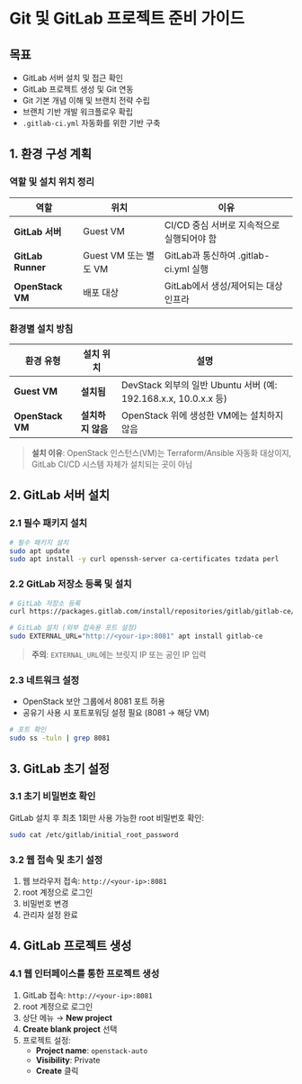 # Git 및 GitLab 프로젝트 준비 가이드

## 목표
* GitLab 서버 설치 및 접근 확인
* GitLab 프로젝트 생성 및 Git 연동
* Git 기본 개념 이해 및 브랜치 전략 수립
* 브랜치 기반 개발 워크플로우 확립
* `.gitlab-ci.yml` 자동화를 위한 기반 구축

## 1. 환경 구성 계획

### 역할 및 설치 위치 정리
| 역할 | 위치 | 이유 |
|------|------|------|
| **GitLab 서버** | Guest VM | CI/CD 중심 서버로 지속적으로 실행되어야 함 |
| **GitLab Runner** | Guest VM 또는 별도 VM | GitLab과 통신하여 .gitlab-ci.yml 실행 |
| **OpenStack VM** | 배포 대상 | GitLab에서 생성/제어되는 대상 인프라 |

### 환경별 설치 방침
| 환경 유형 | 설치 위치 | 설명 |
|-----------|-----------|------|
| **Guest VM** | **설치됨** | DevStack 외부의 일반 Ubuntu 서버 (예: 192.168.x.x, 10.0.x.x 등) |
| **OpenStack VM** | **설치하지 않음** | OpenStack 위에 생성한 VM에는 설치하지 않음 |

> **설치 이유**: OpenStack 인스턴스(VM)는 Terraform/Ansible 자동화 대상이지, GitLab CI/CD 시스템 자체가 설치되는 곳이 아님

## 2. GitLab 서버 설치

### 2.1 필수 패키지 설치
```bash
# 필수 패키지 설치
sudo apt update
sudo apt install -y curl openssh-server ca-certificates tzdata perl
```

### 2.2 GitLab 저장소 등록 및 설치
```bash
# GitLab 저장소 등록
curl https://packages.gitlab.com/install/repositories/gitlab/gitlab-ce/script.deb.sh | sudo bash

# GitLab 설치 (외부 접속용 포트 설정)
sudo EXTERNAL_URL="http://<your-ip>:8081" apt install gitlab-ce
```

> **주의**: `EXTERNAL_URL`에는 브릿지 IP 또는 공인 IP 입력

### 2.3 네트워크 설정
* OpenStack 보안 그룹에서 8081 포트 허용
* 공유기 사용 시 포트포워딩 설정 필요 (8081 → 해당 VM)

```bash
# 포트 확인
sudo ss -tuln | grep 8081
```

## 3. GitLab 초기 설정

### 3.1 초기 비밀번호 확인
GitLab 설치 후 최초 1회만 사용 가능한 root 비밀번호 확인:

```bash
sudo cat /etc/gitlab/initial_root_password
```

### 3.2 웹 접속 및 초기 설정
1. 웹 브라우저 접속: `http://<your-ip>:8081`
2. root 계정으로 로그인
3. 비밀번호 변경
4. 관리자 설정 완료

## 4. GitLab 프로젝트 생성

### 4.1 웹 인터페이스를 통한 프로젝트 생성
1. GitLab 접속: `http://<your-ip>:8081`
2. root 계정으로 로그인
3. 상단 메뉴 → **New project**
4. **Create blank project** 선택
5. 프로젝트 설정:
   * **Project name**: `openstack-auto`
   * **Visibility**: Private
   * **Create** 클릭
